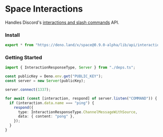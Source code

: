 # Space Interactions

Handles Discord's
[interactions and slash commands](https://discord.dev/interactions/slash-commands)
API.

### Install

```ts
export * from "https://deno.land/x/space@0.9.0-alpha/lib/api/interactions/mod.ts";
```

### Getting Started

```ts
import { InteractionResponseType, Server } from "./deps.ts";

const publicKey = Deno.env.get("PUBLIC_KEY");
const server = new Server(publicKey);

server.connect(1337);

for await (const [interaction, respond] of server.listen("COMMAND")) {
  if (interaction.data.name === "ping") {
    respond({
      type: InteractionResponseType.ChannelMessageWithSource,
      data: { content: "pong" },
    });
  }
}
```
